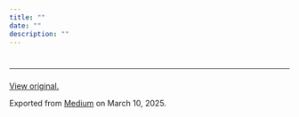 ```yaml
---
title: ""
date: ""
description: ""
---
```


<div>

# 

</div>

<div class="section e-content" field="body">

<div id="6e99" class="section section section--body section--first section--last">

<div class="section-divider">

------------------------------------------------------------------------

</div>

<div class="section-content">

<div class="section-inner sectionLayout--insetColumn">

###  

  

</div>

</div>

</div>

</div>

[View original.](https://medium.com/p/3b09a9b3bef1)

Exported from [Medium](https://medium.com) on March 10, 2025.

